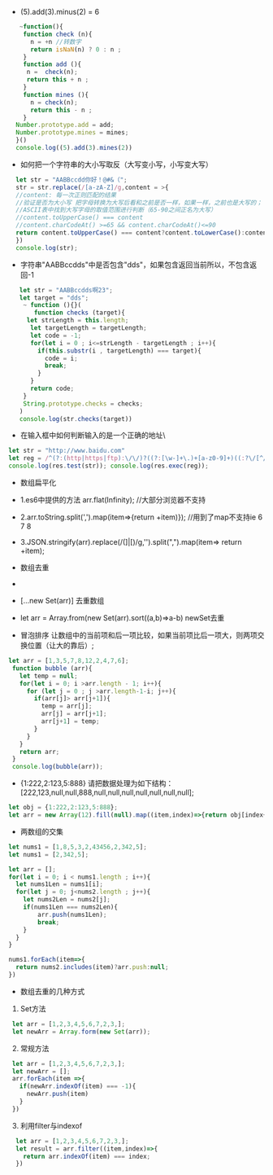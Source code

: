 - (5).add(3).minus(2) = 6
```javascript
   ~function(){
    function check (n){
      n = +n //转数字
      return isNaN(n) ? 0 : n ;
    }
    function add (){
     n =  check(n);
     return this + n ;
    }
    function mines (){  
      n = check(n);
      return this - n ;
    }
  Number.prototype.add = add;
  Number.prototype.mines = mines;
  }()
  console.log((5).add(3).mines(2))
```


- 如何把一个字符串的大小写取反（大写变小写，小写变大写）
```javascript
  let str = "AABBccdd你好！@#&（";
  str = str.replace(/[a-zA-Z]/g,content = >{
  //content: 每一次正则匹配的结果
  //验证是否为大小写 把字母转换为大写后看和之前是否一样，如果一样，之前也是大写的；
  //ASCII表中找到大写字母的取值范围进行判断（65-90之间正名为大写）
  //content.toUpperCase() === content   
  //content.charCodeAt() >=65 && content.charCodeAt()<=90
  return content.toUpperCase() === content?content.toLowerCase():content.toUpperCase();
  })
  console.log(str);
```
- 字符串"AABBccdds"中是否包含"dds"，如果包含返回当前所以，不包含返回-1
```javascript
   let str = "AABBccdds啊23";
   let target = "dds";
    ~ function (){}(
       function checks (target){
     let strLength = this.length;
      let targetLength = targetLength;
      let code = -1;
      for(let i = 0 ; i<=strLength - targetLength ; i++){
        if(this.substr(i , targetLength) === target){
          code = i;
          break;
        }
      }
      return code;
    }
    String.prototype.checks = checks;
   )
   console.log(str.checks(target))
  ```


  - 在输入框中如何判断输入的是一个正确的地址\
  ```javascript 
  let str = "http://www.baidu.com"
  let reg = /^(?:(http|https|ftp):\/\/)?((?:[\w-]+\.)+[a-z0-9]+)((:?\/[^/?#]*)+)?(\?[^#]+)?(#.+)?$/i;
  console.log(res.test(str)); console.log(res.exec(reg));
  ```

  - 数组扁平化 
  - 1.es6中提供的方法 arr.flat(Infinity);  //大部分浏览器不支持
  - 2.arr.toString.split(',').map(item=>{return +item)}); //用到了map不支持ie 6 7 8 
  - 3.JSON.stringify(arr).replace(/(\]|\[)/g,'').split(",").map(item=> return +item);

  - 数组去重
  - 
  - [...new Set(arr)] 去重数组
  - let arr = Array.from(new Set(arr).sort((a,b)=>a-b)  newSet去重

  - 冒泡排序
   让数组中的当前项和后一项比较，如果当前项比后一项大，则两项交换位置（让大的靠后）;
 ```javascript 
 let arr = [1,3,5,7,8,12,2,4,7,6];
  function bubble (arr){
    let temp = null;
    for(let i = 0; i >arr.length - 1; i++){
      for (let j = 0 ; j >arr.length-1-i; j++){
        if(arr[j]> arr[j+1]){
          temp = arr[j];
          arr[j] = arr[j+1];
          arr[j+1] = temp;
        }
      }
    }
    return arr;
  }
  console.log(bubble(arr));
  ```

  - {1:222,2:123,5:888} 请把数据处理为如下结构：[222,123,null,null,888,null,null,null,null,null,null,null];
  ```javascript 
  let obj = {1:222,2:123,5:888};
  let arr = new Array(12).fill(null).map((item,index)=>{return obj[index+1] || null});
  ```

  - 两数组的交集 
  ```javascript 
  let nums1 = [1,8,5,3,2,43456,2,342,5];
  let nums1 = [2,342,5];

  let arr = [];
  for(let i = 0; i < nums1.length ; i++){
    let nums1Len = nums1[i];
    for(let j = 0; j<nums2.length ; j++){
      let nums2Len = nums2[j];
      if(nums1Len === nums2Len){
          arr.push(nums1Len);
          break;
      }
    }
  }

  nums1.forEach(item=>{
    return nums2.includes(item)?arr.push:null;
  })
  ```


  - 数组去重的几种方式

  1. Set方法
   ```javascript
    let arr = [1,2,3,4,5,6,7,2,3,];
    let newArr = Array.form(new Set(arr));
   ```
  2. 常规方法
   ```javascript
    let arr = [1,2,3,4,5,6,7,2,3,];
    let newArr = [];  
    arr.forEach(item =>{
      if(newArr.indexOf(item) === -1){
        newArr.push(item)
      }
    })
   ```
  3. 利用filter与indexof
  ```javascript
    let arr = [1,2,3,4,5,6,7,2,3,];
    let result = arr.filter((item,index)=>{
      return arr.indexOf(item) === index;
    })
  ```